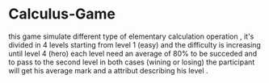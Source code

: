 # Calculus-Game
 this game simulate different type of elementary calculation operation , it's divided in 4 levels starting from level 1 (easy) and the difficulty is increasing until level 4 (hero) each level need an average of 80% to be succeded and to pass to the second level in both cases (wining or losing) the participant will get his average mark and a attribut describing his level .
